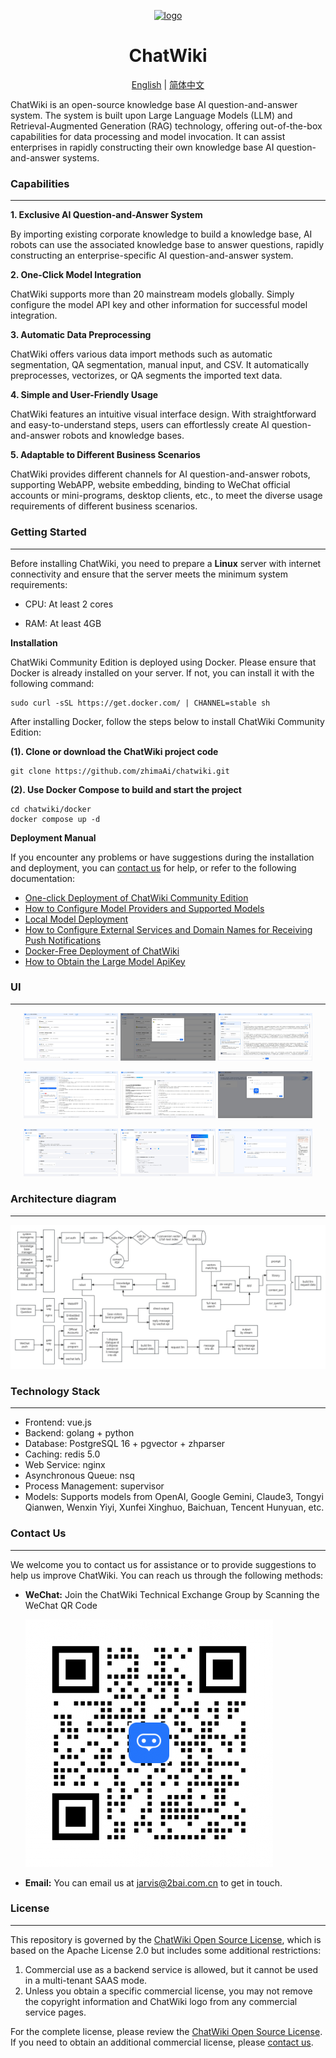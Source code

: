 <p align="center"><a href="https://Chatwiki.com/"><img src="./imgs/logo.svg" width="120" height="120" alt="logo"></a></p>

<h1 align="center">ChatWiki</h1>

<p align="center">
  <a href="./README_en.md">English</a> |
  <a href="./README.md">简体中文</a> 
</p>


ChatWiki is an open-source knowledge base AI question-and-answer system. The system is built upon Large Language
Models (LLM) and Retrieval-Augmented Generation (RAG) technology, offering out-of-the-box capabilities for data
processing and model invocation. It can assist enterprises in rapidly constructing their own knowledge base AI
question-and-answer systems.

### Capabilities

---

**1. Exclusive AI Question-and-Answer System**

By importing existing corporate knowledge to build a knowledge base, AI robots can use the associated knowledge base to
answer questions, rapidly constructing an enterprise-specific AI question-and-answer system.

**2. One-Click Model Integration**

ChatWiki supports more than 20 mainstream models globally. Simply configure the model API key and other information for
successful model integration.

**3. Automatic Data Preprocessing**

ChatWiki offers various data import methods such as automatic segmentation, QA segmentation, manual input, and CSV. It
automatically preprocesses, vectorizes, or QA segments the imported text data.

**4. Simple and User-Friendly Usage**

ChatWiki features an intuitive visual interface design. With straightforward and easy-to-understand steps, users can
effortlessly create AI question-and-answer robots and knowledge bases.

**5. Adaptable to Different Business Scenarios**

ChatWiki provides different channels for AI question-and-answer robots, supporting WebAPP, website embedding, binding to
WeChat official accounts or mini-programs, desktop clients, etc., to meet the diverse usage requirements of different
business scenarios.

### Getting Started

---

Before installing ChatWiki, you need to prepare a **Linux** server with internet connectivity and ensure that the server
meets the minimum system requirements:

- CPU: At least 2 cores

- RAM: At least 4GB

**Installation**

ChatWiki Community Edition is deployed using Docker. Please ensure that Docker is already installed on your server. If
not, you can install it with the following command:

~~~
sudo curl -sSL https://get.docker.com/ | CHANNEL=stable sh
~~~

After installing Docker, follow the steps below to install ChatWiki Community Edition:

**(1). Clone or download the ChatWiki project code**

```shell
git clone https://github.com/zhimaAi/chatwiki.git
```

**(2). Use Docker Compose to build and start the project**

```shell
cd chatwiki/docker
docker compose up -d
```

**Deployment Manual**

If you encounter any problems or have suggestions during the installation and deployment, you
can [contact us](#contact-us) for help, or refer to the following documentation:

- [One-click Deployment of ChatWiki Community Edition](https://www.yuque.com/zhimaxiaoshiwangluo/pggco1/wql8ekkylbwegbzo)
- [How to Configure Model Providers and Supported Models](https://www.yuque.com/zhimaxiaoshiwangluo/pggco1/pn79lkvl53bo0xxm)
- [Local Model Deployment](https://www.yuque.com/zhimaxiaoshiwangluo/pggco1/evmy0rr9gr2gp2i0)
- [How to Configure External Services and Domain Names for Receiving Push Notifications](https://www.yuque.com/zhimaxiaoshiwangluo/pggco1/nfk4slc95s4i8u4v)
- [Docker-Free Deployment of ChatWiki](https://www.yuque.com/zhimaxiaoshiwangluo/pggco1/klriercbhpy97o0g)
- [How to Obtain the Large Model ApiKey](https://www.yuque.com/zhimaxiaoshiwangluo/pggco1/lx3ho90skq95dpdq)

### UI

---

<p align="center">   <img src="./imgs/1.jpg" alt="1" width="30%" />   <img src="./imgs/2.jpg" alt="2" width="30%" />   <img src="./imgs/3.jpg" alt="3" width="30%" /> </p> <p align="center">   <img src="./imgs/4.jpg" alt="4" width="30%" />   <img src="./imgs/5.jpg" alt="5" width="30%" />   <img src="./imgs/6.jpg" alt="6" width="30%" /> </p> <p align="center">   <img src="./imgs/7.jpg" alt="7" width="30%" />   <img src="./imgs/8.jpg" alt="8" width="30%" />   <img src="./imgs/9.jpg" alt="9" width="30%" /> </p>

### Architecture diagram

---

![Architecture diagram](imgs/Architecture-diagram-en.jpg)

### Technology Stack

------

- Frontend: vue.js
- Backend: golang + python
- Database: PostgreSQL 16 + pgvector + zhparser
- Caching: redis 5.0
- Web Service: nginx
- Asynchronous Queue: nsq
- Process Management: supervisor
- Models: Supports models from OpenAI, Google Gemini, Claude3, Tongyi Qianwen, Wenxin Yiyi, Xunfei Xinghuo, Baichuan,
  Tencent Hunyuan, etc.

<h3>Contact Us <a name="contact-us"></a></h3>

---

We welcome you to contact us for assistance or to provide suggestions to help us improve ChatWiki. You can reach us
through the following methods:

- **WeChat:** Join the ChatWiki Technical Exchange Group by Scanning the WeChat QR Code

  <img src="./imgs/contact-us.png" alt="">

- **Email:** You can email us at jarvis@2bai.com.cn to get in touch.

### License

---

This repository is governed by
the [ChatWiki Open Source License](https://github.com/zhimaAi/chatwiki/blob/main/LICENSE), which is based on the Apache
License 2.0 but includes some additional restrictions:

1. Commercial use as a backend service is allowed, but it cannot be used in a multi-tenant SAAS mode.
2. Unless you obtain a specific commercial license, you may not remove the copyright information and ChatWiki logo from
   any commercial service pages.

For the complete license, please review
the [ChatWiki Open Source License](https://github.com/zhimaAi/chatwiki/blob/main/LICENSE). If you need to obtain an
additional commercial license, please [contact us](#contact-us). 

